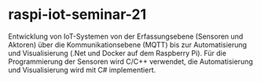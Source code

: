 # raspi-iot-seminar-21
Entwicklung von IoT-Systemen von der Erfassungsebene (Sensoren und Aktoren) über die Kommunikationsebene (MQTT) bis zur Automatisierung und Visualisierung (.Net und Docker auf dem Raspberry Pi). Für die Programmierung der Sensoren wird C/C++ verwendet, die Automatisierung und Visualisierung wird mit C# implementiert.
